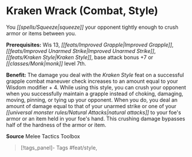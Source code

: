 ﻿---
cssclass: [feats]

---
# Kraken Wrack (Combat, Style)

You _[[spells/Squeeze|squeeze]]_ your opponent tightly enough to crush armor or items between you.

**Prerequisites:** Wis 13, _[[feats/Improved Grapple|Improved Grapple]]_, _[[feats/Improved Unarmed Strike|Improved Unarmed Strike]]_, _[[feats/Kraken Style|Kraken Style]]_, base attack bonus +7 or _[[classes/Monk|monk]]_ level 7th.

**Benefit:** The damage you deal with the _Kraken Style_ feat on a successful grapple combat maneuver check increases to an amount equal to your Wisdom modifier + 4. While using this style, you can crush your opponent when you successfully maintain a grapple instead of choking, damaging, moving, pinning, or tying up your opponent. When you do, you deal an amount of damage equal to that of your unarmed strike or one of your _[[universal monster rules/Natural Attacks|natural attacks]]_ to your foe's armor or an item held in your foe's hand. This crushing damage bypasses half of the hardness of the armor or item.

**Source** Melee Tactics Toolbox
>[!tags_panel]- Tags
> #feat/style, 
